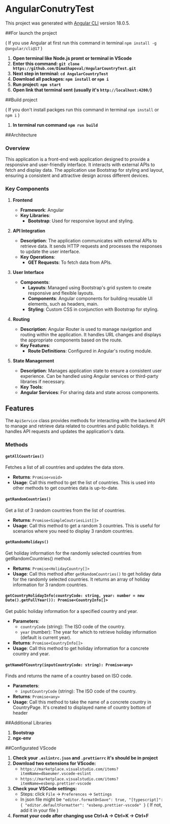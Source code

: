 # AngularConutryTest

This project was generated with [Angular CLI](https://github.com/angular/angular-cli) version 18.0.5.

##For launch the project

( If you use Angular at first run this command in terminal `npm install -g @angular/cli@17` )
1. **Open terminal like Node.js promt or terminal in VScode** 
2. **Enter this command: `git clone https://github.com/DimaShapoval/AngularCountryTest.git`**
3. **Next step in terminal: `cd AngularCountryTest`**
4. **Download all packages: `npm install` or  `npm i`**
5. **Run project: `npm start`**
6. **Open link that terminal sent (usually it's `http://localhost:4200/`)**

##Build project

( If you don't install packges run this command in terminal `npm install` or `npm i` )
1. **In terminal run command `npm run build`**

##Architecture

### Overview

This application is a front-end web application designed to provide a responsive and user-friendly interface. It interacts with external APIs to fetch and display data. The application use Bootstrap for styling and layout, ensuring a consistent and attractive design across different devices.

### Key Components

1. **Frontend**
   - **Framework**: Angular
   - **Key Libraries**: 
     - **Bootstrap**: Used for responsive layout and styling.

2. **API Integration**
   - **Description**: The application communicates with external APIs to retrieve data. It sends HTTP requests and processes the responses to update the user interface.
   - **Key Operations**: 
     - **GET Requests**: To fetch data from APIs.

3. **User Interface**
   - **Components**: 
     - **Layouts**: Managed using Bootstrap's grid system to create responsive and flexible layouts.
     - **Components**: Angular components for building reusable UI elements, such as headers, main.
     - **Styling**: Custom CSS in conjunction with Bootstrap for styling.

4. **Routing**
   - **Description**: Angular Router is used to manage navigation and routing within the application. It handles URL changes and displays the appropriate components based on the route.
   - **Key Features**: 
     - **Route Definitions**: Configured in Angular's routing module.

5. **State Management**
   - **Description**: Manages application state to ensure a consistent user experience. Can be handled using Angular services or third-party libraries if necessary.
   - **Key Tools**: 
   - **Angular Services**: For sharing data and state across components.

## Features

The `ApiService` class provides methods for interacting with the backend API to manage and retrieve data related to countries and public holidays. It handles API requests and updates the application's data.

### Methods

#### `getAllCountries()`

Fetches a list of all countries and updates the data store.

- **Returns**: `Promise<void>`
- **Usage**: Call this method to get the list of countries. This is used into other methods to get countries data is up-to-date.

#### `getRandomCountries()`

Get a list of 3 random countries from the list of countries.

- **Returns**: `Promise<SimpleCoutriesList[]>`
- **Usage**: Call this method to get a random 3 countries. This is useful for scenarios where you need to display 3 random countries.

#### `getRandomHolidays()`

Get holiday information for the randomly selected countries from getRandomCountries() method.

- **Returns**: `Promise<HolidayCountry[]>`
- **Usage**: Call this method after `getRandomCountries()` to get holiday data for the randomly selected countries. It returns an array of holiday information for 3 random countries.

#### `getCountryHolidayInfo(countryCode: string, year: number = new Date().getFullYear()): Promise<CountryInfo[]>`

Get public holiday information for a specified country and year.

- **Parameters**:
  - `countryCode` (string): The ISO code of the country.
  - `year` (number): The year for which to retrieve holiday information (default is current year).
- **Returns**: `Promise<CountryInfo[]>`
- **Usage**: Call this method to get holiday information for a concrete country and year.

#### `getNameOfCountry(inputCountryCode: string): Promise<any>`

Finds and returns the name of a country based on ISO code.

- **Parameters**:
  - `inputCountryCode` (string): The ISO code of the country.
- **Returns**: `Promise<any>`
- **Usage**: Call this method to take the name of a concrete country in CountryPage. It's created to displayed name of country bottom of header

##Additional Libraries
1. **Bootstrap**
2. **ngx-env**

##Configurated VScode

1. **Check your `.eslintrc.json` and `.prettierrc` it's should be in project**
2. **Download two extensions for VScode:**
   - `https://marketplace.visualstudio.com/items?itemName=dbaeumer.vscode-eslint`
   - `https://marketplace.visualstudio.com/items?itemName=esbenp.prettier-vscode`
3. **Check your VSCode settings:**
   - Steps: click `File` -> `Preferences` -> `Settings`
   - In json file might be `"editor.formatOnSave": true,
    "[typescript]": {
        "editor.defaultFormatter": "esbenp.prettier-vscode"
    }` ( If not, add it in your file ) 
5. **Format your code after changing use Ctrl+A -> Ctrl+K -> Ctrl+F**
